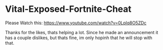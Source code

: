 # Vital-Exposed-Fortnite-Cheat

Please Watch this: https://www.youtube.com/watch?v=0Lplq8O5ZDc

Thanks for the likes, thats helping a lot. Since he made an announcement it has
a couple dislikes, but thats fine, im only hopinh that he will stop with that.
